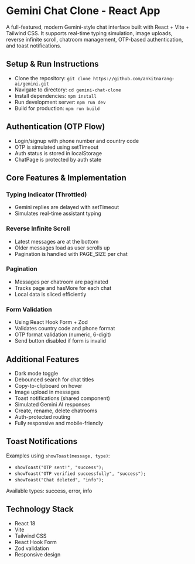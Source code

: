 # Gemini Chat Clone - React App

A full-featured, modern Gemini-style chat interface built with React + Vite + Tailwind CSS. It supports real-time typing simulation, image uploads, reverse infinite scroll, chatroom management, OTP-based authentication, and toast notifications.

## Setup & Run Instructions

- Clone the repository: `git clone https://github.com/ankitnarang-ai/gemini.git`
- Navigate to directory: `cd gemini-chat-clone`
- Install dependencies: `npm install`
- Run development server: `npm run dev`
- Build for production: `npm run build`

## Authentication (OTP Flow)

- Login/signup with phone number and country code
- OTP is simulated using setTimeout
- Auth status is stored in localStorage
- ChatPage is protected by auth state

## Core Features & Implementation

### Typing Indicator (Throttled)
- Gemini replies are delayed with setTimeout
- Simulates real-time assistant typing

### Reverse Infinite Scroll
- Latest messages are at the bottom
- Older messages load as user scrolls up
- Pagination is handled with PAGE_SIZE per chat

### Pagination
- Messages per chatroom are paginated
- Tracks page and hasMore for each chat
- Local data is sliced efficiently

### Form Validation
- Using React Hook Form + Zod
- Validates country code and phone format
- OTP format validation (numeric, 6-digit)
- Send button disabled if form is invalid

## Additional Features

- Dark mode toggle
- Debounced search for chat titles
- Copy-to-clipboard on hover
- Image upload in messages
- Toast notifications (shared component)
- Simulated Gemini AI responses
- Create, rename, delete chatrooms
- Auth-protected routing
- Fully responsive and mobile-friendly

## Toast Notifications

Examples using `showToast(message, type)`:
- `showToast("OTP sent!", "success");`
- `showToast("OTP verified successfully", "success");`
- `showToast("Chat deleted", "info");`

Available types: success, error, info

## Technology Stack

- React 18
- Vite
- Tailwind CSS
- React Hook Form
- Zod validation
- Responsive design
